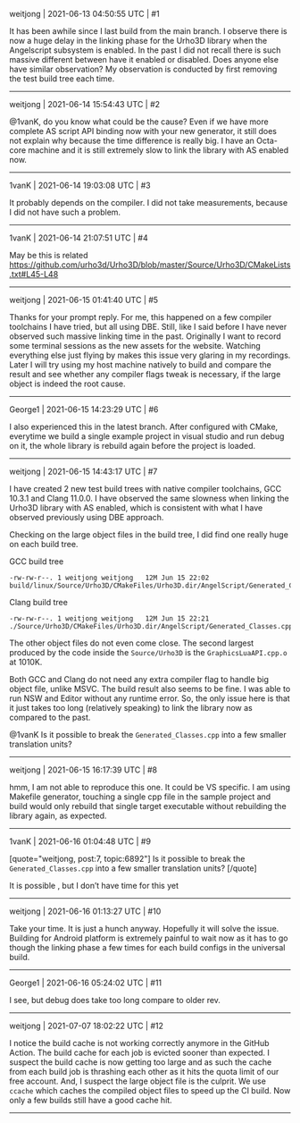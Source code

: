 weitjong | 2021-06-13 04:50:55 UTC | #1

It has been awhile since I last build from the main branch. I observe there is now a huge delay in the linking phase for the Urho3D library when the Angelscript subsystem is enabled. In the past I did not recall there is such massive different between have it enabled or disabled. Does anyone else have similar observation? My observation is conducted by first removing the test build tree each time.

-------------------------

weitjong | 2021-06-14 15:54:43 UTC | #2

@1vanK, do you know what could be the cause? Even if we have more complete AS script API binding now with your new generator, it still does not explain why because the time difference is really big. I have an Octa-core machine and it is still extremely slow to link the library with AS enabled now.

-------------------------

1vanK | 2021-06-14 19:03:08 UTC | #3

It probably depends on the compiler. I did not take measurements, because I did not have such a problem.

-------------------------

1vanK | 2021-06-14 21:07:51 UTC | #4

May be this is related https://github.com/urho3d/Urho3D/blob/master/Source/Urho3D/CMakeLists.txt#L45-L48

-------------------------

weitjong | 2021-06-15 01:41:40 UTC | #5

Thanks for your prompt reply. For me, this happened on a few compiler toolchains I have tried, but all using DBE. Still, like I said before I have never observed such massive linking time in the past. Originally I want to record some terminal sessions as the new assets for the website. Watching everything else just flying by makes this issue very glaring in my recordings. Later I will try using my host machine natively to build and compare the result and see whether any compiler flags tweak is necessary, if the large object is indeed the root cause.

-------------------------

George1 | 2021-06-15 14:23:29 UTC | #6

I also experienced this in the latest branch. After configured with CMake,  everytime we build a single example project in visual studio and run debug on it,  the whole library is rebuild again before the project is loaded.

-------------------------

weitjong | 2021-06-15 14:43:17 UTC | #7

I have created 2 new test build trees with native compiler toolchains, GCC 10.3.1 and Clang 11.0.0. I have observed the same slowness when linking the Urho3D library with AS enabled, which is consistent with what I have observed previously using DBE approach.

Checking on the large object files in the build tree, I did find one really huge on each build tree.

GCC build tree
```
-rw-rw-r--. 1 weitjong weitjong   12M Jun 15 22:02 build/linux/Source/Urho3D/CMakeFiles/Urho3D.dir/AngelScript/Generated_Classes.cpp.o
```

Clang build tree
```
-rw-rw-r--. 1 weitjong weitjong   12M Jun 15 22:21 ./Source/Urho3D/CMakeFiles/Urho3D.dir/AngelScript/Generated_Classes.cpp.o
```

The other object files do not even come close. The second largest produced by the code inside the `Source/Urho3D` is the `GraphicsLuaAPI.cpp.o` at 1010K.

Both GCC and Clang do not need any extra compiler flag to handle big object file, unlike MSVC. The build result also seems to be fine. I was able to run NSW and Editor without any runtime error. So, the only issue here is that it just takes too long (relatively speaking) to link the library now as compared to the past.

@1vanK Is it possible to break the `Generated_Classes.cpp` into a few smaller translation units?

-------------------------

weitjong | 2021-06-15 16:17:39 UTC | #8

hmm, I am not able to reproduce this one. It could be VS specific. I am using Makefile generator, touching a single cpp file in the sample project and build would only rebuild that single target executable without rebuilding the library again, as expected.

-------------------------

1vanK | 2021-06-16 01:04:48 UTC | #9

[quote="weitjong, post:7, topic:6892"]
Is it possible to break the `Generated_Classes.cpp` into a few smaller translation units?
[/quote]

It is possible , but I don’t have time for this yet

-------------------------

weitjong | 2021-06-16 01:13:27 UTC | #10

Take your time. It is just a hunch anyway. Hopefully it will solve the issue. Building for Android platform is extremely painful to wait now as it has to go though the linking phase a few times for each build configs in the universal build.

-------------------------

George1 | 2021-06-16 05:24:02 UTC | #11

I see, but debug does take too long compare to older rev.

-------------------------

weitjong | 2021-07-07 18:02:22 UTC | #12

I notice the build cache is not working correctly anymore in the GitHub Action. The build cache for each job is evicted sooner than expected. I suspect the build cache is now getting too large and as such the cache from each build job is thrashing each other as it hits the quota limit of our free account. And, I suspect the large object file is the culprit. We use `ccache` which caches the compiled object files to speed up the CI build. Now only a few builds still have a good cache hit.

-------------------------

